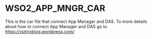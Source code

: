 # WSO2_APP_MNGR_CAR

This is the car file that connect App Manager and DAS. To more details about how to connect App Manager and DAS go to 
https://viztrixblog.wordpress.com/
